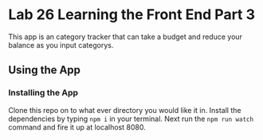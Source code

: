 # Lab 26 Learning the Front End Part 3
This app is an category tracker that can take a budget and reduce your balance as you input categorys.

## Using the App


### Installing the App
Clone this repo on to what ever directory you would like it in.
Install the dependencies by typing ```npm i``` in your terminal.
Next run the ```npm run watch``` command and fire it up at localhost 8080.
